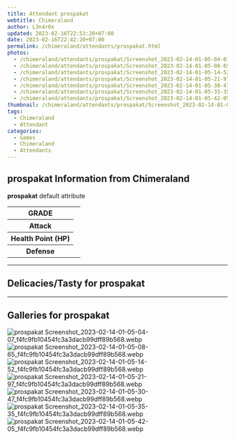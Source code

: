 ```yaml
---
title: Attendant prospakat
webtitle: Chimeraland
author: L3n4r0x
updated: 2023-02-16T22:53:20+07:00
date: 2023-02-16T22:42:20+07:00
permalink: /chimeraland/attendants/prospakat.html
photos:
  - /chimeraland/attendants/prospakat/Screenshot_2023-02-14-01-05-04-07_f4fc9fb10454fc3a3dacb99dff89b568.webp
  - /chimeraland/attendants/prospakat/Screenshot_2023-02-14-01-05-08-65_f4fc9fb10454fc3a3dacb99dff89b568.webp
  - /chimeraland/attendants/prospakat/Screenshot_2023-02-14-01-05-14-52_f4fc9fb10454fc3a3dacb99dff89b568.webp
  - /chimeraland/attendants/prospakat/Screenshot_2023-02-14-01-05-21-97_f4fc9fb10454fc3a3dacb99dff89b568.webp
  - /chimeraland/attendants/prospakat/Screenshot_2023-02-14-01-05-30-47_f4fc9fb10454fc3a3dacb99dff89b568.webp
  - /chimeraland/attendants/prospakat/Screenshot_2023-02-14-01-05-35-35_f4fc9fb10454fc3a3dacb99dff89b568.webp
  - /chimeraland/attendants/prospakat/Screenshot_2023-02-14-01-05-42-05_f4fc9fb10454fc3a3dacb99dff89b568.webp
thumbnail: /chimeraland/attendants/prospakat/Screenshot_2023-02-14-01-05-04-07_f4fc9fb10454fc3a3dacb99dff89b568.webp
tags:
  - Chimeraland
  - Attendant
categories:
  - Games
  - Chimeraland
  - Attendants
---
```


<section id="bootstrap-wrapper"><link rel="stylesheet" href="https://rawcdn.githack.com/dimaslanjaka/Web-Manajemen/0c3b5aa1813bd4abcd2c11bf3e37928b15c28664/css/bootstrap-5-3-0-alpha3-wrapper.css"/><h2>prospakat Information from Chimeraland</h2><p><b>prospakat</b> default attribute <table><tr><th>GRADE</th><td></td></tr><tr><th>Attack</th><td></td></tr><tr><th>Health Point (HP)</th><td></td></tr><tr><th>Defense</th><td></td></tr></table></p><hr/><h2>Delicacies/Tasty for prospakat</h2><hr/><div id="gallery"><h2>Galleries for prospakat</h2><div class="row"><div class="col-lg-6 col-12"><img src="/chimeraland/attendants/prospakat/Screenshot_2023-02-14-01-05-04-07_f4fc9fb10454fc3a3dacb99dff89b568.webp" alt="prospakat Screenshot_2023-02-14-01-05-04-07_f4fc9fb10454fc3a3dacb99dff89b568.webp"/></div><div class="col-lg-6 col-12"><img src="/chimeraland/attendants/prospakat/Screenshot_2023-02-14-01-05-08-65_f4fc9fb10454fc3a3dacb99dff89b568.webp" alt="prospakat Screenshot_2023-02-14-01-05-08-65_f4fc9fb10454fc3a3dacb99dff89b568.webp"/></div><div class="col-lg-6 col-12"><img src="/chimeraland/attendants/prospakat/Screenshot_2023-02-14-01-05-14-52_f4fc9fb10454fc3a3dacb99dff89b568.webp" alt="prospakat Screenshot_2023-02-14-01-05-14-52_f4fc9fb10454fc3a3dacb99dff89b568.webp"/></div><div class="col-lg-6 col-12"><img src="/chimeraland/attendants/prospakat/Screenshot_2023-02-14-01-05-21-97_f4fc9fb10454fc3a3dacb99dff89b568.webp" alt="prospakat Screenshot_2023-02-14-01-05-21-97_f4fc9fb10454fc3a3dacb99dff89b568.webp"/></div><div class="col-lg-6 col-12"><img src="/chimeraland/attendants/prospakat/Screenshot_2023-02-14-01-05-30-47_f4fc9fb10454fc3a3dacb99dff89b568.webp" alt="prospakat Screenshot_2023-02-14-01-05-30-47_f4fc9fb10454fc3a3dacb99dff89b568.webp"/></div><div class="col-lg-6 col-12"><img src="/chimeraland/attendants/prospakat/Screenshot_2023-02-14-01-05-35-35_f4fc9fb10454fc3a3dacb99dff89b568.webp" alt="prospakat Screenshot_2023-02-14-01-05-35-35_f4fc9fb10454fc3a3dacb99dff89b568.webp"/></div><div class="col-lg-6 col-12"><img src="/chimeraland/attendants/prospakat/Screenshot_2023-02-14-01-05-42-05_f4fc9fb10454fc3a3dacb99dff89b568.webp" alt="prospakat Screenshot_2023-02-14-01-05-42-05_f4fc9fb10454fc3a3dacb99dff89b568.webp"/></div></div></div></section>